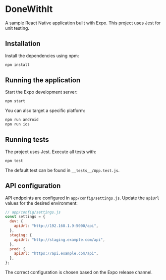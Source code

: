 # DoneWithIt

A sample React Native application built with Expo. This project uses Jest for unit testing.

## Installation

Install the dependencies using npm:

```bash
npm install
```

## Running the application

Start the Expo development server:

```bash
npm start
```

You can also target a specific platform:

```bash
npm run android
npm run ios
```

## Running tests

The project uses Jest. Execute all tests with:

```bash
npm test
```

The default test can be found in `__tests__/App.test.js`.

## API configuration

API endpoints are configured in `app/config/settings.js`. Update the `apiUrl` values for the desired environment:

```javascript
// app/config/settings.js
const settings = {
  dev: {
    apiUrl: "http://192.168.1.9:5000/api",
  },
  staging: {
    apiUrl: "http://staging.example.com/api",
  },
  prod: {
    apiUrl: "https://api.example.com/api",
  },
};
```

The correct configuration is chosen based on the Expo release channel.
